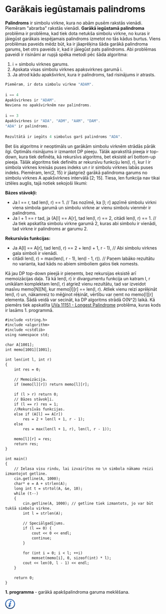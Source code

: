 # Garākais iegūstamais palindroms

**Palindroms** ir simbolu virkne, kura no abām pusēm rakstās vienādi. Piemēram "abrarba" rakstās vienādi. **Garākā iegūstamā palindroma** problēma ir problēma, kad tiek dota netukša simbolu virkne, no kuras ir jāiegūst garākais iespējamais palindroms izmetot no tās kādus burtus. Viens problēmas paveids mēdz būt, ka ir jāaprēķina šāda garākā palindroma garums, bet otrs paveids ir, kad ir jāiegūst pats palindroms. Abi problēmas paveidi ir risināmi ar rupjā spēka metodi pēc šāda algoritma:

1. i = simbolu virknes garums.
1. Apskata visas simbolu virknes apaksvirknes garumā i.
1. Ja atrod kādu apakšvirkni, kura ir palindroms, tad risinājums ir atrasts.

```cpp
Piemēram, ir dota simbolu virkne "ADAM".

i == 4
Apakšvirknes ir "ADAM".
Neviena no apakšvirknēm nav palindroms.

i == 3
Apakšvirknes ir "ADA", "ADM", "AAM", "DAM".
"ADA" ir palindroms.

Rezultātā ir iegūts 4 simbolus garš palindroms "ADA".
```

Bet šis algoritms ir neoptimāls un garākām simbolu virknēm strādās pārāk ilgi. Optimāls risinājums ir izmantot DP pieeju. Tālāk aprakstītā pieeja ir top-down, kura tiek definēta, kā rekursīvs algoritms, bet eksistē arī bottom-up pieeja. Tālāk algoritms tiek definēts ar rekursīvu funkciju len(l, r), kur l ir simbola virknes kreisās puses indeks un r ir simbolu virknes labās puses indeks. Piemēram, len(2, 15) ir jāatgriež garākā palindroma garums no simbolu virknes A apakšvirknes intervālā [2; 15]. Tiesa, len funkcija nav tikai iztēles auglis, tajā notiek sekojoši likumi:

**Bāzes stāvokļi:**

- Ja l == r, tad len(l, r) == 1. // Tas nozīmē, ka [l; r] apzīmē simbolu virkni viena simbola garumā un simbolu virkne ar vienu simbolu vienmēr ir palindroms.
- Ja l + 1 == r tad, ja (A[l] == A[r], tad len(l, r) == 2, citādi len(l, r) == 1. // Ja tiek apskatīta simbolu virkne garumā 2, kuras abi simbolu ir vienādi, tad virkne ir palindroms ar garumu 2.

**Rekursīvās funkcijas:**

- Ja A[l] == A[r], tad len(l, r) == 2 + len(l + 1, r - 1), // Abi simbolu virknes gala simboli ir vienādi.
- citādi len(l, r) = max(len(l, r - 1), len(l - 1, r)). // Paņem labāko rezultātu no varianta, kad kāds no abiem simboliem galos tiek nomests.

Kā jau DP top-down pieejā ir pieņemts, bez rekursijas eksistē arī memoizācijas daļa. Tā kā len(l, r) ir divargumentu funkcija un katram l, r unikālam komplektam len(l, r) atgriež vienu rezultātu, tad var izveidot masīvu memo[N][N], kur memo[l][r] == len(l, r). Atliek vienu reizi aprēķināt len(l, r) un, nākamreiz to mēģinot rēķināt, vērtību var ņemt no memo[l][r] elementa. Šādā veidā var secināt, ka DP algoritms strādā O(N^2) laikā. Kā piemērs tiek apskatīta <a href="http://uva.onlinejudge.org/index.php?option=com_onlinejudge&Itemid=8&category=23&page=show_problem&problem=2092" target="_blank">UVa 11151 - Longest Palindrome</a> problēma, kuras kods ir lasāms 1. programmā.

```#include <iostream>
#include <string.h>
#include <algorithm>
#include <cstdlib>
using namespace std;

char A[1001];
int memo[1001][1001];

int len(int l, int r)
{
    int res = 0;

    // Memoizācija.
    if (memo[l][r]) return memo[l][r];

    if (l > r) return 0;
    // Bāzes stāvokļi.
    if (l == r) res = 1;
    //Rekursīvās funkcijas.
    else if (A[l] == A[r])
        res = 2 + len(l + 1, r - 1);
    else
        res = max(len(l + 1, r), len(l, r - 1));

    memo[l][r] = res;
    return res;
}

int main()
{
    // Ielasa visu rindu, lai izvairītos no \n simbola nākamo reizi izmantojot getline.
    cin.getline(A, 1000);
    char* e = A + strlen(A);
    long int t = strtol(A, &e, 10);
    while (t--)
    {
        cin.getline(A, 1000); // getline tiek izmantots, jo var būt tukšā simbolu virkne.
        int l = strlen(A);

        // Speciālgadījums.
        if (l == 0) {
            cout << 0 << endl;
            continue;
        }

        for (int i = 0; i < l; ++i)
            memset(memo[i], 0, sizeof(int) * l);
        cout << len(0, l - 1) << endl;
    }

    return 0;
}
```

**1. programma** - garākā apakšpalindroma garuma meklēšana.

<a href="http://en.wikipedia.org/wiki/Quicksort" target="_blank">![Vairāk informācija](/media/theory/information.png)</a>
